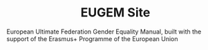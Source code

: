<h1 align="center">
  EUGEM Site
</h1>

European Ultimate Federation Gender Equality Manual, built with the support of the Erasmus+ Programme of the European Union
